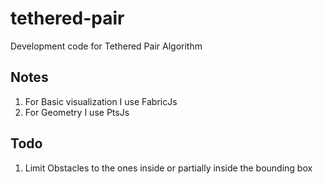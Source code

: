# tethered-pair
Development code for Tethered Pair Algorithm

## Notes
1. For Basic visualization I use FabricJs
2. For Geometry I use PtsJs

## Todo
1. Limit Obstacles to the ones inside or partially inside the bounding box
